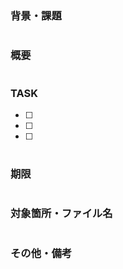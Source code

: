 # 
### 背景・課題

# 
### 概要

# 
### TASK
- [ ] 
- [ ] 
- [ ] 

# 
### 期限

# 
### 対象箇所・ファイル名

# 
### その他・備考
